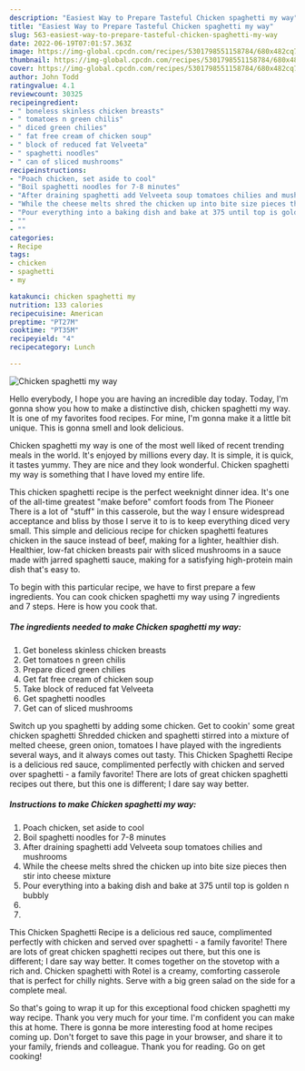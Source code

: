 ```yaml
---
description: "Easiest Way to Prepare Tasteful Chicken spaghetti my way"
title: "Easiest Way to Prepare Tasteful Chicken spaghetti my way"
slug: 563-easiest-way-to-prepare-tasteful-chicken-spaghetti-my-way
date: 2022-06-19T07:01:57.363Z
image: https://img-global.cpcdn.com/recipes/5301798551158784/680x482cq70/chicken-spaghetti-my-way-recipe-main-photo.jpg
thumbnail: https://img-global.cpcdn.com/recipes/5301798551158784/680x482cq70/chicken-spaghetti-my-way-recipe-main-photo.jpg
cover: https://img-global.cpcdn.com/recipes/5301798551158784/680x482cq70/chicken-spaghetti-my-way-recipe-main-photo.jpg
author: John Todd
ratingvalue: 4.1
reviewcount: 30325
recipeingredient:
- " boneless skinless chicken breasts"
- " tomatoes n green chilis"
- " diced green chilies"
- " fat free cream of chicken soup"
- " block of reduced fat Velveeta"
- " spaghetti noodles"
- " can of sliced mushrooms"
recipeinstructions:
- "Poach chicken, set aside to cool"
- "Boil spaghetti noodles for 7-8 minutes"
- "After draining spaghetti add Velveeta soup tomatoes chilies and mushrooms"
- "While the cheese melts shred the chicken up into bite size pieces then stir into cheese mixture"
- "Pour everything into a baking dish and bake at 375 until top is golden n bubbly"
- ""
- ""
categories:
- Recipe
tags:
- chicken
- spaghetti
- my

katakunci: chicken spaghetti my 
nutrition: 133 calories
recipecuisine: American
preptime: "PT27M"
cooktime: "PT35M"
recipeyield: "4"
recipecategory: Lunch

---
```



![Chicken spaghetti my way](https://img-global.cpcdn.com/recipes/5301798551158784/680x482cq70/chicken-spaghetti-my-way-recipe-main-photo.jpg)

Hello everybody, I hope you are having an incredible day today. Today, I'm gonna show you how to make a distinctive dish, chicken spaghetti my way. It is one of my favorites food recipes. For mine, I'm gonna make it a little bit unique. This is gonna smell and look delicious.

Chicken spaghetti my way is one of the most well liked of recent trending meals in the world. It's enjoyed by millions every day. It is simple, it is quick, it tastes yummy. They are nice and they look wonderful. Chicken spaghetti my way is something that I have loved my entire life.

This chicken spaghetti recipe is the perfect weeknight dinner idea. It&#39;s one of the all-time greatest &#34;make before&#34; comfort foods from The Pioneer There is a lot of &#34;stuff&#34; in this casserole, but the way I ensure widespread acceptance and bliss by those I serve it to is to keep everything diced very small. This simple and delicious recipe for chicken spaghetti features chicken in the sauce instead of beef, making for a lighter, healthier dish. Healthier, low-fat chicken breasts pair with sliced mushrooms in a sauce made with jarred spaghetti sauce, making for a satisfying high-protein main dish that&#39;s easy to.


To begin with this particular recipe, we have to first prepare a few ingredients. You can cook chicken spaghetti my way using 7 ingredients and 7 steps. Here is how you cook that.

<!--inarticleads1-->

##### The ingredients needed to make Chicken spaghetti my way:

1. Get  boneless skinless chicken breasts
1. Get  tomatoes n green chilis
1. Prepare  diced green chilies
1. Get  fat free cream of chicken soup
1. Take  block of reduced fat Velveeta
1. Get  spaghetti noodles
1. Get  can of sliced mushrooms


Switch up you spaghetti by adding some chicken. Get to cookin&#39; some great chicken spaghetti Shredded chicken and spaghetti stirred into a mixture of melted cheese, green onion, tomatoes I have played with the ingredients several ways, and it always comes out tasty. This Chicken Spaghetti Recipe is a delicious red sauce, complimented perfectly with chicken and served over spaghetti - a family favorite! There are lots of great chicken spaghetti recipes out there, but this one is different; I dare say way better. 

<!--inarticleads2-->

##### Instructions to make Chicken spaghetti my way:

1. Poach chicken, set aside to cool
1. Boil spaghetti noodles for 7-8 minutes
1. After draining spaghetti add Velveeta soup tomatoes chilies and mushrooms
1. While the cheese melts shred the chicken up into bite size pieces then stir into cheese mixture
1. Pour everything into a baking dish and bake at 375 until top is golden n bubbly
1. 
1. 


This Chicken Spaghetti Recipe is a delicious red sauce, complimented perfectly with chicken and served over spaghetti - a family favorite! There are lots of great chicken spaghetti recipes out there, but this one is different; I dare say way better. It comes together on the stovetop with a rich and. Chicken spaghetti with Rotel is a creamy, comforting casserole that is perfect for chilly nights. Serve with a big green salad on the side for a complete meal. 

So that's going to wrap it up for this exceptional food chicken spaghetti my way recipe. Thank you very much for your time. I'm confident you can make this at home. There is gonna be more interesting food at home recipes coming up. Don't forget to save this page in your browser, and share it to your family, friends and colleague. Thank you for reading. Go on get cooking!
